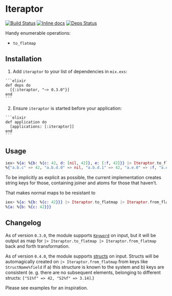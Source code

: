 # Iteraptor

[![Build Status](https://travis-ci.org/am-kantox/elixir-iteraptor.svg?branch=master)](https://travis-ci.org/am-kantox/elixir-iteraptor)
[![Inline docs](http://inch-ci.org/github/am-kantox/elixir-iteraptor.svg)](http://inch-ci.org/github/am-kantox/elixir-iteraptor)
[![Deps Status](https://beta.hexfaktor.org/badge/all/github/am-kantox/elixir-iteraptor.svg)](https://beta.hexfaktor.org/github/am-kantox/elixir-iteraptor)

Handy enumerable operations:

  * `to_flatmap`

## Installation

  1. Add `iteraptor` to your list of dependencies in `mix.exs`:

    ```elixir
    def deps do
      [{:iteraptor, "~> 0.3.0"}]
    end
    ```

  2. Ensure `iteraptor` is started before your application:

    ```elixir
    def application do
      [applications: [:iteraptor]]
    end
    ```
## Usage

```elixir
iex> %{a: %{b: %{c: 42, d: [nil, 42]}, e: [:f, 42]}} |> Iteraptor.to_flatmap
%{"a.b.c" => 42, "a.b.d.0" => nil, "a.b.d.1" => 42, "a.e.0" => :f, "a.e.1" => 42}
```

To be implicitly as explicit as possible, the current implementation creates
string keys for those, containing joiner and atoms for those that haven’t.

That makes normal maps to be resistant to

```elixir
iex> %{a: %{b: %{c: 42}}} |> Iteraptor.to_flatmap |> Iteraptor.from_flatmap
%{a: %{b: %{c: 42}}}

```

## Changelog

As of version `0.3.0`, the module supports
[`Keyword`](http://elixir-lang.org/docs/stable/elixir/Keyword.html) on input,
but it will be output as map for `|> Iteraptor.to_flatmap |> Iteraptor.from_flatmap`
back and forth transformation.

As of version `0.4.0`, the module supports
[structs](http://elixir-lang.org/getting-started/structs.html) on input.
Structs will be automagically created on `|> Iteraptor.from_flatmap` from
keys like `StructName%field` if a) this structure is known to the system
and b) keys are consistent (e. g. there are no subsequent elements,
belonging to different structs: `["S1%f" => 42, "S2%f" => 3.14]`.)

Please see examples for an inspiration.
